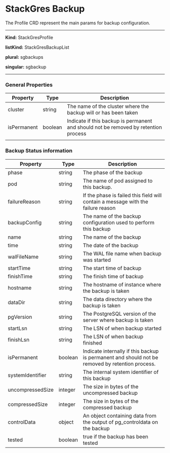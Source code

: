 # StackGres Backup

The Profile CRD represent the main params for backup configuration.

___

**Kind:** StackGresProfile

**listKind:** StackGresBackupList

**plural:** sgbackups

**singular:** sgbackup
___

### **General Properties**


| Property | Type | Description |
|-----------|------|-------------|
| cluster | string  | The name of the cluster where the backup will or has been taken  |
| isPermanent | boolean  | Indicate if this backup is permanent and should not be removed by retention process  |
|   |   |   |


### **Backup Status information**

| Property | Type | Description |
|-----------|------|-------------|
| phase  | string  | The phase of the backup  |
| pod  | string  | The name of pod assigned to this backup. |
| failureReason  | string  | If the phase is failed this field will contain a message with the failure reason  |
| backupConfig  | string  | The name of the backup configuration used to perform this backup  |
| name  | string  | The name of the backup  |
| time  | string  | The date of the backup  |
| walFileName  | string  | The WAL file name when backup was started  |
| startTime | string  | The start time of backup  |
| finishTime  | string  | The finish time of backup  |
| hostname  | string  | The hostname of instance where the backup is taken  |
| dataDir  | string  | The data directory where the backup is taken  |
| pgVersion  | string  | The PostgreSQL version of the server where backup is taken  |
| startLsn  | string  | The LSN of when backup started  |
| finishLsn  | string  | The LSN of when backup finished  |
| isPermanent  | boolean  | Indicate internally if this backup is permanent and should not be removed by retention process.  |
| systemIdentifier  | string  | The internal system identifier of this backup  |
| uncompressedSize  | integer  | The size in bytes of the uncompressed backup  |
| compressedSize  | integer  | The size in bytes of the compressed backup  |
| controlData  | object  | An object containing data from the output of pg_controldata on the backup  |
| tested  | boolean  | true if the backup has been tested  |

